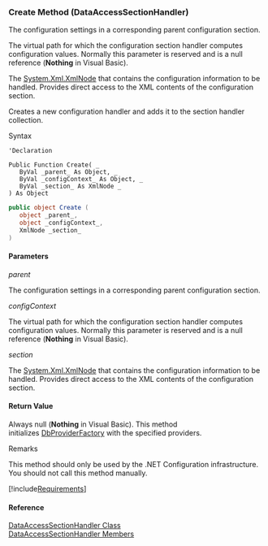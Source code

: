 ﻿### Create Method (DataAccessSectionHandler)

The configuration settings in a corresponding parent configuration section.

The virtual path for which the configuration section handler computes configuration values. Normally this parameter is reserved and is a null reference (**Nothing** in Visual Basic).

The [System.Xml.XmlNode](ms-help://MS.NETFrameworkSDKv1.1/cpref/html/frlrfsystemxmlxmlnodeclasstopic.htm) that contains the configuration information to be handled. Provides direct access to the XML contents of the configuration section.

Creates a new configuration handler and adds it to the section handler collection.

Syntax

```vbnet
'Declaration

Public Function Create( _
   ByVal _parent_ As Object, _
   ByVal _configContext_ As Object, _
   ByVal _section_ As XmlNode _
) As Object
```

```csharp
public object Create (
   object _parent_,
   object _configContext_,
   XmlNode _section_
)
```

#### Parameters

_parent_

The configuration settings in a corresponding parent configuration section.

_configContext_

The virtual path for which the configuration section handler computes configuration values. Normally this parameter is reserved and is a null reference (**Nothing** in Visual Basic).

_section_

The [System.Xml.XmlNode](ms-help://MS.NETFrameworkSDKv1.1/cpref/html/frlrfsystemxmlxmlnodeclasstopic.htm) that contains the configuration information to be handled. Provides direct access to the XML contents of the configuration section.

#### Return Value

Always null (**Nothing** in Visual Basic). This method initializes [DbProviderFactory](FChoice.Common~FChoice.Common.Data.DbProviderFactory.md) with the specified providers.

Remarks

This method should only be used by the .NET Configuration infrastructure. You should not call this method manually.

[!include[Requirements](../partials/requirements.md)]

#### Reference

[DataAccessSectionHandler Class](FChoice.Common~FChoice.Common.Data.DataAccessSectionHandler.md)  
[DataAccessSectionHandler Members](FChoice.Common~FChoice.Common.Data.DataAccessSectionHandler_members.md)